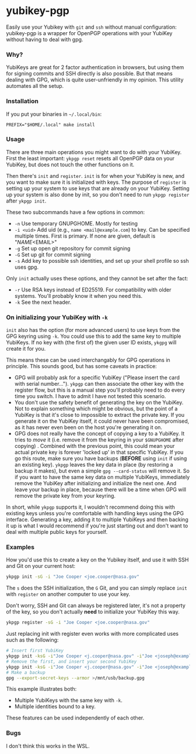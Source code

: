 # yubikey-pgp

Easily use your Yubikey with `git` and `ssh` without manual configuration:
yubikey-pgp is a wrapper for OpenPGP operations with your YubiKey without
having to deal with gpg.

### Why?

YubiKeys are great for 2 factor authentication in browsers, but using them for
signing commits and SSH directly is also possible. But that means dealing with
GPG, which is quite user-unfriendly in my opinion. This utility automates all
the setup.

### Installation

If you put your binaries in `~/.local/bin`:

    PREFIX="$HOME/.local" make install

### Usage

There are three main operations you might want to do with your YubiKey. First
the least important: `ykpgp reset` resets all OpenPGP data on your YubiKey, but
does not touch the other functions on it.

Then there's `init` and `register`. `init` is for when your YubiKey is new, and
you want to make sure it is initialized with keys. The purpose of `register` is
setting up your system to use keys that are already on your YubiKey. Setting up
your system is also done by init, so you don't need to run `ykpgp register`
after `ykpgp init`.

These two subcommands have a few options in common:

- `-n` Use temporary GNUPGHOME. Mostly for testing
- `-i <uid>` Add uid (e.g., `name <mail@example.com`) to key. Can be specified
  multiple times. First is primary. If none are given, default is
  "$NAME <$EMAIL>"
- `-g` Set up open git repository for commit signing
- `-G` Set up git for commit signing
- `-s` Add key to possible ssh identities, and set up your shell profile so ssh
  uses gpg.

Only `init` actually uses these options, and they cannot be set after the fact:

- `-r` Use RSA keys instead of ED25519. For compatibility with older systems.
  You'll probably know it when you need this.
- `-k` See the next header.

### On initializing your YubiKey with `-k`

`init` also has the option (for more advanced users) to use keys from the GPG
keyring using `-k`. You could use this to add the same key to multiple
YubiKeys. If no key with (the first of) the given user ID exists, `ykgpg` will
create it for you.

This means these can be used interchangably for GPG operations in principle.
This sounds good, but has some caveats in practice:

- GPG will probably ask for a specific YubiKey ("Please insert the card with
  serial number..."). `ykpgp` can then associate the other key with the
  register flow, but this is a manual step you'll probably need to do every
  time you switch. I have to admit I have not tested this scenario.
- You don't use the safety benefit of generating the key on the YubiKey. Not to
  explain something which might be obvious, but the point of a YubiKey is that
  it's close to impossible to extract the private key. If you generate it on
  the YubiKey itself, it could never have been compromised, as it has never
  even been on the host you're generating it on.
- GPG does not really have the concept of copying a key to a YubiKey. It tries
  to _move_ it (i.e. remove it from the keyring in your `$GNUPGHOME` after
  copying) . Combined with the previous point, this could mean your actual
  private key is forever 'locked up' in that specific YubiKey. If you go this
  route, make sure you have backups (**BEFORE** using `init` if using an
  existing key). `ykpgp` leaves the key data in place (by restoring a backup it
  makes), but even a simple `gpg --card-status` will remove it. So if you want
  to have the same key data on multiple YubiKeys, immediately remove the
  YubiKey after initializing and initialize the next one. And leave your backup
  in place, because there will be a time when GPG will remove the private key
  from your keyring.

In short, while `ykpgp` supports it, I wouldn't recommend doing this with
existing keys unless you're comfortable with handling keys using the GPG
interface. Generating a key, adding it to multiple YubiKeys and then backing it
up is what I would recommend if you're just starting out and don't want to deal
with multiple public keys for yourself.

### Examples

How you'd use this to create a key on the Yubikey itself, and use it with SSH
and Git on your current host:

```sh
ykpgp init -sG -i "Joe Cooper <joe.cooper@nasa.gov"
```

The `s` does the SSH initialization, the `G` Git, and you can simply replace
`init` with `register` on another computer to use your key.

Don't worry, SSH and Git can always be registered later, it's not a property of
the key, so you don't actually **need** to initialize your YubiKey this way.

```sh
ykpgp register -sG -i "Joe Cooper <joe.cooper@nasa.gov"
```

Just replacing init with register even works with more complicated uses such as
the following:

```sh
# Insert first YubiKey
ykpgp init -ksG -i"Joe Cooper <j.cooper@nasa.gov" -i"Joe <joseph@example.com>"
# Remove the first, and insert your second YubiKey
ykpgp init -ksG -i"Joe Cooper <j.cooper@nasa.gov" -i"Joe <joseph@example.com>"
# Make a backup
gpg --export-secret-keys --armor >/mnt/usb/backup.gpg
```

This example illustrates both:

- Multiple YubiKeys with the same key with `-k`.
- Multiple identities bound to a key.

These features can be used independently of each other.

### Bugs

I don't think this works in the WSL.
